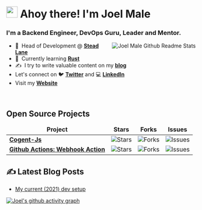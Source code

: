 <h1>
  <img src="https://emojis.slackmojis.com/emojis/images/1531849430/4246/blob-sunglasses.gif?1531849430" width="30"/> Ahoy there! I'm Joel Male
</h1>

<h3 align="left">I'm a Backend Engineer, DevOps Guru, Leader and Mentor.</h3>

<img src="https://github-readme-stats.vercel.app/api?username=joelwmale&show_icons=true&theme=react&count_private=true&include_all_commits=true" alt="Joel Male Github Readme Stats" align="right" />

- :office: &nbsp;Head of Development @ **[Stead Lane]**
- :seedling: &nbsp;Currently learning **[Rust]**
- :writing_hand: &nbsp;I try to write valuable content on my **[blog]**
- Let's connect on :bird: **[Twitter]** and :computer: **[LinkedIn]**
- Visit my **[Website]**

<br>

## Open Source Projects
<table>
  <thead align="center">
    <tr border: none;>
      <td><b>Project</b></td>
      <td><b>Stars</b></td>
      <td><b>Forks</b></td>
      <td><b>Issues</b></td>
    </tr>
  </thead>
  <tbody>
    <tr>
	  <td><a href="https://github.com/joelwmale/cogent-js"><b>Cogent-Js</b></a></td>
      <td><img alt="Stars" src="https://img.shields.io/github/stars/joelwmale/cogent-js?style=flat-square&labelColor=343b41"/></td>
      <td><img alt="Forks" src="https://img.shields.io/github/forks/joelwmale/cogent-js?style=flat-square&labelColor=343b41"/></td>
      <td><img alt="Issues" src="https://img.shields.io/github/issues/joelwmale/cogent-js?style=flat-square&labelColor=343b41"/></td>
    </tr>
    <tr>
	  <td><a href="https://github.com/joelwmale/webhook-action"><b>Github Actions: Webhook Action</b></a></td>
      <td><img alt="Stars" src="https://img.shields.io/github/stars/joelwmale/webhook-action?style=flat-square&labelColor=343b41"/></td>
      <td><img alt="Forks" src="https://img.shields.io/github/forks/joelwmale/webhook-action?style=flat-square&labelColor=343b41"/></td>
      <td><img alt="Issues" src="https://img.shields.io/github/issues/joelwmale/webhook-action?style=flat-square&labelColor=343b41"/></td>
    </tr>
  </tbody>
</table>

## ✍️ Latest Blog Posts 
- [My current (2021) dev setup](https://joelmale.com/my-current-2021-development-setup/)

[Rust]: https://www.rust-lang.org/ "Rust"
[LinkedIn]: https://www.linkedin.com/in/joelwmale "LinkedIn"
[Twitter]: https://twitter.com/joelwmale "Twitter"
[Website]: https://joelmale.com "Website"
[Blog]: https://joelmale.com/blog "Blog"
[Stead Lane]: https://steadlane.com.au/ "Stead Lane"

[![Joel's github activity graph](https://activity-graph.herokuapp.com/graph?username=joelwmale&theme=react-dark)](https://github.com/joelwmale)